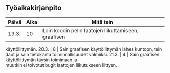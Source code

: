## Työaikakirjanpito

Päivä | Aika | Mitä tein
------------ | ------------- | ------------
19.3.  |  10  |    Loin koodin pelin laatojen liikuttamiseen, graafisen  
käyttöliittymän.
20.3.   |  8	| Sain graafisen käyttöliittymän lähes kuntoon, tein 
daot ja sain tietokanta toiminnallisuudet valmiiksi.
21.3.  |   4  |    Sain graafisen käyttöliittymän täysin toimimaan ja  
muutkin ei toivotut bugit laattojen liikutukseen liittyen.
